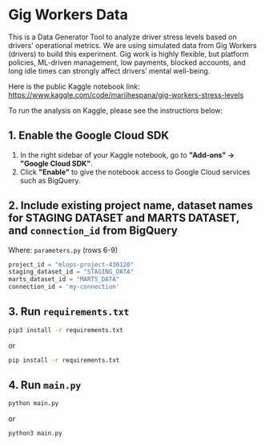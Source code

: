 # Gig Workers Data

This is a Data Generator Tool to analyze driver stress levels based on drivers' operational metrics. We are using simulated data from Gig Workers (drivers) to build this experiment. Gig work is highly flexible, but platform policies, ML-driven management, low payments, blocked accounts, and long idle times can strongly affect drivers’ mental well-being.

Here is the public Kaggle notebook link: https://www.kaggle.com/code/mariihespana/gig-workers-stress-levels

To run the analysis on Kaggle, please see the instructions below:

## 1. Enable the Google Cloud SDK

1. In the right sidebar of your Kaggle notebook, go to **"Add-ons" → "Google Cloud SDK"**.
2. Click **"Enable"** to give the notebook access to Google Cloud services such as BigQuery.

## **2. Include existing project name, dataset names for STAGING DATASET and MARTS DATASET, and `connection_id` from BigQuery**

Where: `parameters.py` (rows 6-9)

```python
project_id = "mlops-project-430120"
staging_dataset_id = "STAGING_DATA"
marts_dataset_id = "MARTS_DATA"
connection_id = 'my-connection'
```

## **3. Run `requirements.txt`**

```bash
pip3 install -r requirements.txt
```
or 
```bash
pip install -r requirements.txt
```

## **4. Run `main.py`**

```bash
python main.py
```
or
```bash
python3 main.py
```

